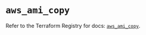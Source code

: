 # `aws_ami_copy`

Refer to the Terraform Registry for docs: [`aws_ami_copy`](https://registry.terraform.io/providers/hashicorp/aws/5.45.0/docs/resources/ami_copy).
